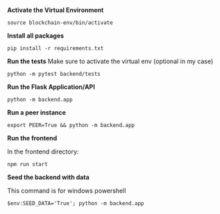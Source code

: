**Activate the Virtual Environment**

```
source blockchain-env/bin/activate
```

**Install all packages**

```
pip install -r requirements.txt
```

**Run the tests**
Make sure to activate the virtual env (optional in my case)

```
python -m pytest backend/tests
```

**Run the Flask Application/API**

```
python -m backend.app
```

**Run a peer instance**

```
export PEER=True && python -m backend.app
```

**Run the frontend**

In the frontend directory:

```
npm run start
```

**Seed the backend with data**

This command is for windows powershell

```
$env:SEED_DATA='True'; python -m backend.app
```
